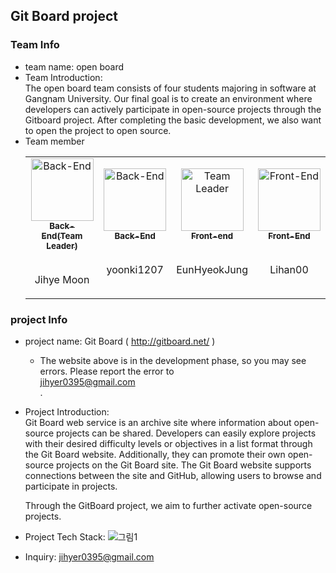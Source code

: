 ## Git Board project

### Team Info
- team name: open board
- Team Introduction:   
  The open board team consists of four students majoring in software at Gangnam University.
  Our final goal is to create an environment where developers can actively participate in open-source projects through the Gitboard project.
  After completing the basic development, we also want to open the project to open source.
- Team member
  <table>
    <tbody>
        <tr>
            <td align="center"><a href="https://github.com/Dev-JihyeMoon"><img src="https://avatars2.githubusercontent.com/u/67064571?v=4?s=100" width="100px;" alt="Back-End"/><br /><sub><b>Back-End(Team Leader)</b></sub><br /></a><br><p>Jihye Moon</p></td>
            <td align="center"><a href="https://github.com/yoonki1207"><img src="https://avatars.githubusercontent.com/u/17930226?v=4" width="100px;" alt="Back-End"/><br /><sub><b>Back-End</b></sub><br /></a><br><p>yoonki1207</p></td>
            <td align="center"><a href="https://github.com/EunHyeokJung"><img src="https://avatars.githubusercontent.com/u/69712631?v=4" width="100px;" alt="Team Leader"/><br /><sub><b>Front-end</b></sub><br /></a><br><p>EunHyeokJung</p></td>
			    	<td align="center"><a href="https://github.com/Lihan00"><img src="https://avatars.githubusercontent.com/u/96524080?v=4" width="100px;" alt="Front-End"/><br /><sub><b>Front-End</b></sub><br /></a><br><p>Lihan00</p></td>
        </tr>
    </tbody>
  </table>

### project Info
- project name: Git Board ( http://gitboard.net/ )   
  * The website above is in the development phase, so you may see errors. Please report the error to <br>jihyer0395@gmail.com</br> .
- Project Introduction:    
  Git Board web service is an archive site where information about open-source projects can be shared.
  Developers can easily explore projects with their desired difficulty levels or objectives in a list format through the Git Board website. Additionally, they can promote their own open-source projects on the Git Board site.
  The Git Board website supports connections between the site and GitHub, allowing users to browse and participate in projects.

  Through the GitBoard project, we aim to further activate open-source projects.
- Project Tech Stack:
  ![그림1](https://github.com/w3m-2/.github/assets/67064571/df747412-e382-4ec2-8757-1f447da55447)

- Inquiry: jihyer0395@gmail.com




